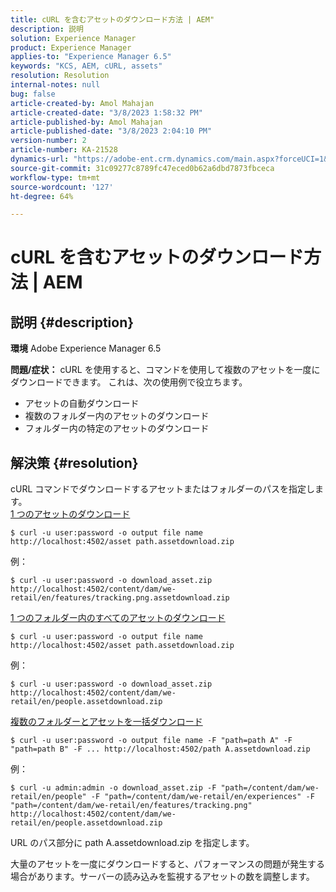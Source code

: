 ```yaml
---
title: cURL を含むアセットのダウンロード方法 | AEM"
description: 説明
solution: Experience Manager
product: Experience Manager
applies-to: "Experience Manager 6.5"
keywords: "KCS, AEM, cURL, assets"
resolution: Resolution
internal-notes: null
bug: false
article-created-by: Amol Mahajan
article-created-date: "3/8/2023 1:58:32 PM"
article-published-by: Amol Mahajan
article-published-date: "3/8/2023 2:04:10 PM"
version-number: 2
article-number: KA-21528
dynamics-url: "https://adobe-ent.crm.dynamics.com/main.aspx?forceUCI=1&pagetype=entityrecord&etn=knowledgearticle&id=dc8a114f-b9bd-ed11-83ff-6045bd006268"
source-git-commit: 31c09277c8789fc47eced0b62a6dbd7873fbceca
workflow-type: tm+mt
source-wordcount: '127'
ht-degree: 64%

---
```


# cURL を含むアセットのダウンロード方法 | AEM

## 説明 {#description}

<b>環境</b>
Adobe Experience Manager 6.5


<b>問題/症状：</b>
cURL を使用すると、コマンドを使用して複数のアセットを一度にダウンロードできます。 これは、次の使用例で役立ちます。

- アセットの自動ダウンロード
- 複数のフォルダー内のアセットのダウンロード
- フォルダー内の特定のアセットのダウンロード



## 解決策 {#resolution}

cURL コマンドでダウンロードするアセットまたはフォルダーのパスを指定します。<br>
<u>1 つのアセットのダウンロード</u>


```
$ curl -u user:password -o output file name http://localhost:4502/asset path.assetdownload.zip
```


例：


```
$ curl -u user:password -o download_asset.zip http://localhost:4502/content/dam/we-retail/en/features/tracking.png.assetdownload.zip
```


<u>1 つのフォルダー内のすべてのアセットのダウンロード</u>


```
$ curl -u user:password -o output file name http://localhost:4502/asset path.assetdownload.zip
```


例：


```
$ curl -u user:password -o download_asset.zip http://localhost:4502/content/dam/we-retail/en/people.assetdownload.zip
```


<u>複数のフォルダーとアセットを一括ダウンロード</u>


```
$ curl -u user:password -o output file name -F "path=path A" -F "path=path B" -F ... http://localhost:4502/path A.assetdownload.zip
```


例：


```
$ curl -u admin:admin -o download_asset.zip -F "path=/content/dam/we-retail/en/people" -F "path=/content/dam/we-retail/en/experiences" -F "path=/content/dam/we-retail/en/features/tracking.png" http://localhost:4502/content/dam/we-retail/en/people.assetdownload.zip
```


URL のパス部分に path A.assetdownload.zip を指定します。

大量のアセットを一度にダウンロードすると、パフォーマンスの問題が発生する場合があります。サーバーの読み込みを監視するアセットの数を調整します。

